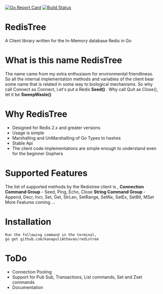 [![Go Report Card](https://goreportcard.com/badge/github.com/kanapuliAthavan/redistree)](https://goreportcard.com/report/github.com/kanapuliAthavan/redistree)
[![Build Status](https://travis-ci.org/kanapuliAthavan/redistree.svg?branch=master)](https://travis-ci.org/kanapuliAthavan/redistree)
# RedisTree
   A Client library written for the In-Memory database Redis in Go
   
# What is this name RedisTree
   The name came from my extra enthusiasm for environmental friendliness. So all the internal implementation methods and variables of the client bear some name that is related in some way to biological mechanisms. 
   So why call Connect as Connect, Let's put a Redis **Seed()** . Why call Quit as Close(), let it be **SweepWaste()**
   
# Why RedisTree
  - Designed for Redis 2.x and greater versions
  - Usage is simple
  - Marshalling and UnMarshalling of Go Types to hashes
  - Stable Api
  - The client code implementations are simple enough to understand even for the beginner Gophers
  
# Supported Features
   The list of supported methods by the Redistree client is ,
    **Connection Command Group** - Seed, Ping, Echo, Close
    **String Command Group**    -  Append, Decr, Incr, Set, Get, StrLen, SetRange, SetNx,
                                   SetEx, SetBit, MSet
     More Features coming ...
     
# Installation
    Run the following command in the terminal,
    go get github.com/kanapuliAthavan/redistree
    
# ToDo
  - Connection Pooling
  - Support for Pub Sub, Transactions, List commands, Set and Zset commands
  - Documentation
